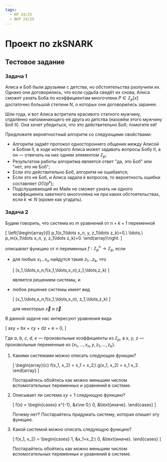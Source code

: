 ```yaml
---
tags:
  - КР 24/25
  - ВКР 24/25
---
```


# Проект по zkSNARK

## Тестовое задание

### Задача 1

Алиса и Боб были друзьями с детства, но обстоятельства разлучили их. Однако они
договорились, что если судьба сведёт их снова, Алиса сможет узнать Боба по
коэффициентам многочлена $P \in \mathbb{Z}_p[x]$ достаточно большой степени $N$,
о которых они договорились заранее.

Шли года, и вот Алиса встретила красивого статного мужчину, отдалённо
напоминающего её друга из детства (назовём этого мужчину Боб II). Она хочет
убедиться, что это действительно Боб; помогите ей!

Предложите вероятностный алгоритм со следующими свойствами:

* Алгоритм задаёт протокол одностороннего общения между Алисой и Бобом II, в
  ходе которого Алиса может задавать вопросы Бобу II, а он &mdash; отвечать на
  них одним элементом $\mathbb{Z}_p$;
* Результатом работы алгоритма является ответ "да, это Боб" или
  "нет, это не Боб";
* Если это действительно Боб, алгоритм не ошибается;
* Если это не Боб, и Алиса задала $k$ вопросов, то вероятность ошибки составляет
  $O(1/p^k)$;
* Подслушивающий их Майк не сможет узнать ни одного коэффициента заветного
  многочлена ни при каких обстоятельствах, если $k \ll N$ (кроме как угадать).

### Задача 2

Будем говорить, что система из $m$ уравнений от $n+k+1$ переменной

\[
\left\{\begin{array}{l}
  p_1(x_1\ldots x_n, y, z_1\ldots z_k)=0,\\
  \ldots,\\
  p_m(x_1\ldots x_n, y, z_1\ldots z_k)=0.
\end{array}\right.
\]

_описывает_ функцию от $n$ переменных $f : \mathbb{Z}_p^n \to \mathbb{Z}_p$,
если

*   для любых $x_1\ldots x_n$ найдутся такие $z_1\ldots z_k$, что

    \[
      (x_1,\ldots,x_n,f(x_1,\ldots,x_n),z_1,\ldots,z_k)
    \]

    является решением системы, и

*   любое решение системы имеет вид

    \[
      (x_1,\ldots,x_n,f(x_1,\ldots,x_n), z_1,\ldots,z_k)
    \]

    для некоторых $\vec{x}$ и $\vec{z}$.

В данной задаче нас интересуют уравнения вида

\[
  axy + bx + cy + dz + e = 0,
\]

Где $a$, $b$, $c$, $d$, $e$ &mdash; произвольные коэффициенты из $\mathbb{Z}_p$,
а $x$, $y$, $z$ &mdash; произвольные переменные из
$\{x_1,\ldots,x_n,y,z_1,\ldots,z_k\}$.

1.  Какими системами можно описать следующие функции?

    \[
    \begin{array}{c}
      f(x_1, x_2) = x_1 + x_2;\\
      g(x_1, x_2) = x_1 x_2.
    \end{array}
    \]

    Постарайтесь обойтись как можно меньшим числом вспомогательных переменных и
    уравнений в системе.

2.  Описывает ли система $x y = 1$ следующую функцию?

    \[
      f(x) = \begin{cases}
        x^{-1}, &x\ne 0;\\
        0, &\text{иначе}.
      \end{cases}
    \]

    Почему нет? Постарайтесь придумать систему, которая опишет эту функцию.

3.  Какой системой можно описать следующую функцию?

    \[
      f(x_1, x_2) = \begin{cases}
        1, &x_1=x_2;\\
        0, &\text{иначе}.
     \end{cases}
    \]

    Постарайтесь обойтись как можно меньшим числом вспомогательных переменных и
    уравнений в системе.
